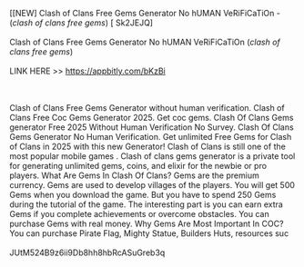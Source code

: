 [[NEW] Clash of Clans Free Gems Generator No hUMAN VeRiFiCaTiOn - (*clash of clans free gems*) [ Sk2JEJQ]
<br>
<br>Clash of Clans Free Gems Generator No hUMAN VeRiFiCaTiOn (*clash of clans free gems*)
<br>
<br>LINK HERE >> https://appbitly.com/bKzBi

<br>
<br>Clash of Clans Free Gems Generator without human verification. Clash of Clans Free Coc Gems Generator 2025.  Get coc gems. Clash Of Clans Gems generator Free 2025 Without Human Verification No Survey.  Clash Of Clans Gems Generator No Human Verification.  Get unlimited Free Gems for Clash of Clans in 2025 with this new Generator! Clash of Clans is still one of the most popular mobile games . Clash of clans gems generator is a private tool for generating unlimited gems, coins, and elixir for the newbie or pro players.  What Are Gems In Clash Of Clans? Gems are the premium currency.  Gems are used to develop villages of the players.  You will get 500 Gems when you download the game.  But you have to spend 250 Gems during the tutorial of the game.  The interesting part is you can earn extra Gems if you complete achievements or overcome obstacles.  You can purchase Gems with real money.  Why Gems Are Most Important In COC? You can purchase Pirate Flag, Mighty Statue, Builders Huts, resources suc
<br>
<br>JUtM524B9z6ii9Db8hh8hbRcASuGreb3q
<br>

